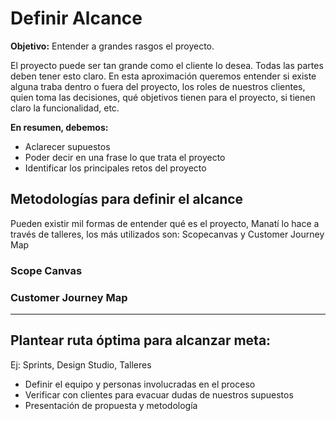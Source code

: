 # Definir Alcance

**Objetivo:** Entender a grandes rasgos el proyecto.

El proyecto puede ser tan grande como el cliente lo desea. Todas las partes deben tener esto claro. En esta aproximación queremos entender si existe alguna traba dentro o fuera del proyecto, los roles de nuestros clientes, quien toma las decisiones, qué objetivos tienen para el proyecto, si tienen claro la funcionalidad, etc. 

**En resumen, debemos:** 
* Aclarecer supuestos
* Poder decir en una frase lo que trata el proyecto
* Identificar los principales retos del proyecto

## Metodologías para definir el alcance
Pueden existir mil formas de entender qué es el proyecto, Manatí lo hace a través de talleres, los más utilizados son: Scopecanvas y Customer Journey Map

### Scope Canvas

### Customer Journey Map


----

## Plantear ruta óptima para alcanzar meta:
Ej: Sprints, Design Studio, Talleres
* Definir el equipo y personas involucradas en el proceso
* Verificar con clientes para evacuar dudas de nuestros supuestos
* Presentación de propuesta y metodología

